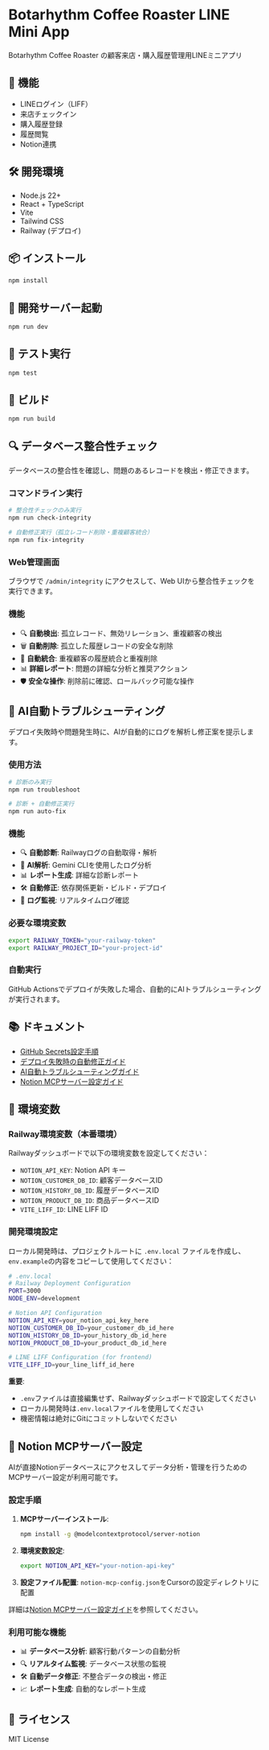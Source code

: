 # Botarhythm Coffee Roaster LINE Mini App

Botarhythm Coffee Roaster の顧客来店・購入履歴管理用LINEミニアプリ

## 🚀 機能

- LINEログイン（LIFF）
- 来店チェックイン
- 購入履歴登録
- 履歴閲覧
- Notion連携

## 🛠️ 開発環境

- Node.js 22+
- React + TypeScript
- Vite
- Tailwind CSS
- Railway (デプロイ)

## 📦 インストール

```bash
npm install
```

## 🚀 開発サーバー起動

```bash
npm run dev
```

## 🧪 テスト実行

```bash
npm test
```

## 🔨 ビルド

```bash
npm run build
```

## 🔍 データベース整合性チェック

データベースの整合性を確認し、問題のあるレコードを検出・修正できます。

### コマンドライン実行

```bash
# 整合性チェックのみ実行
npm run check-integrity

# 自動修正実行（孤立レコード削除・重複顧客統合）
npm run fix-integrity
```

### Web管理画面

ブラウザで `/admin/integrity` にアクセスして、Web UIから整合性チェックを実行できます。

### 機能

- 🔍 **自動検出**: 孤立レコード、無効リレーション、重複顧客の検出
- 🗑️ **自動削除**: 孤立した履歴レコードの安全な削除
- 🔄 **自動統合**: 重複顧客の履歴統合と重複削除
- 📊 **詳細レポート**: 問題の詳細な分析と推奨アクション
- 🛡️ **安全な操作**: 削除前に確認、ロールバック可能な操作

## 🤖 AI自動トラブルシューティング

デプロイ失敗時や問題発生時に、AIが自動的にログを解析し修正案を提示します。

### 使用方法

```bash
# 診断のみ実行
npm run troubleshoot

# 診断 + 自動修正実行
npm run auto-fix
```

### 機能

- 🔍 **自動診断**: Railwayログの自動取得・解析
- 🤖 **AI解析**: Gemini CLIを使用したログ分析
- 📊 **レポート生成**: 詳細な診断レポート
- 🛠️ **自動修正**: 依存関係更新・ビルド・デプロイ
- 📝 **ログ監視**: リアルタイムログ確認

### 必要な環境変数

```bash
export RAILWAY_TOKEN="your-railway-token"
export RAILWAY_PROJECT_ID="your-project-id"
```

### 自動実行

GitHub Actionsでデプロイが失敗した場合、自動的にAIトラブルシューティングが実行されます。

## 📚 ドキュメント

- [GitHub Secrets設定手順](GITHUB_SECRETS_SETUP.md)
- [デプロイ失敗時の自動修正ガイド](DEPLOYMENT_TROUBLESHOOTING.md)
- [AI自動トラブルシューティングガイド](AI_TROUBLESHOOTING_GUIDE.md)
- [Notion MCPサーバー設定ガイド](notion-mcp-setup.md)

## 🔧 環境変数

### Railway環境変数（本番環境）

Railwayダッシュボードで以下の環境変数を設定してください：

- `NOTION_API_KEY`: Notion API キー
- `NOTION_CUSTOMER_DB_ID`: 顧客データベースID
- `NOTION_HISTORY_DB_ID`: 履歴データベースID
- `NOTION_PRODUCT_DB_ID`: 商品データベースID
- `VITE_LIFF_ID`: LINE LIFF ID

### 開発環境設定

ローカル開発時は、プロジェクトルートに `.env.local` ファイルを作成し、`env.example`の内容をコピーして使用してください：

```bash
# .env.local
# Railway Deployment Configuration
PORT=3000
NODE_ENV=development

# Notion API Configuration
NOTION_API_KEY=your_notion_api_key_here
NOTION_CUSTOMER_DB_ID=your_customer_db_id_here
NOTION_HISTORY_DB_ID=your_history_db_id_here
NOTION_PRODUCT_DB_ID=your_product_db_id_here

# LINE LIFF Configuration (for frontend)
VITE_LIFF_ID=your_line_liff_id_here
```

**重要**: 
- `.env`ファイルは直接編集せず、Railwayダッシュボードで設定してください
- ローカル開発時は`.env.local`ファイルを使用してください
- 機密情報は絶対にGitにコミットしないでください

## 🔗 Notion MCPサーバー設定

AIが直接Notionデータベースにアクセスしてデータ分析・管理を行うためのMCPサーバー設定が利用可能です。

### 設定手順

1. **MCPサーバーインストール**:
   ```bash
   npm install -g @modelcontextprotocol/server-notion
   ```

2. **環境変数設定**:
   ```bash
   export NOTION_API_KEY="your-notion-api-key"
   ```

3. **設定ファイル配置**: `notion-mcp-config.json`をCursorの設定ディレクトリに配置

詳細は[Notion MCPサーバー設定ガイド](notion-mcp-setup.md)を参照してください。

### 利用可能な機能

- 📊 **データベース分析**: 顧客行動パターンの自動分析
- 🔍 **リアルタイム監視**: データベース状態の監視
- 🛠️ **自動データ修正**: 不整合データの検出・修正
- 📈 **レポート生成**: 自動的なレポート生成

## 📄 ライセンス

MIT License

